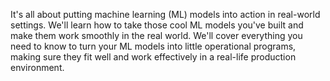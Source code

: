 It's all about putting machine learning (ML) models into action in real-world settings. We'll learn how to take those cool ML models you've built and make them work smoothly in the real world. We'll cover everything you need to know to turn your ML models into little operational programs, making sure they fit well and work effectively in a real-life production environment.